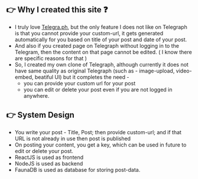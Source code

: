 ## :point_right: Why I created this site :question:

- I truly love [Telegra.ph](https://telegra.ph/), but the only feature I does not like on Telegraph is that you cannot provide your custom-url, it gets generated automatically for you based on title of your post and date of your post.
- And also if you created page on Telegraph without logging in to the Telegram, then the content on that page cannot be edited. ( I know there are specific reasons for that )
- So, I created my own clone of Telegraph, although currently it does not have same quality as original Telegraph (such as - image-upload, video-embed, beatiful UI) but it completes the need -
    - you can provide your custom url for your post
    - you can edit or delete your post even if you are not logged in anywhere.

## :point_right: System Design

- You write your post - Title, Post; then provide custom-url; and if that URL is not already in use then post is published
- On posting your content, you get a key, which can be used in future to edit or delete your post.
- ReactJS is used as frontend
- NodeJS is used as backend
- FaunaDB is used as database for storing post-data.
